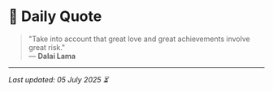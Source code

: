 # 📜 Daily Quote

> "Take into account that great love and great achievements involve great risk."  
> — **Dalai Lama**

---

_Last updated: 05 July 2025 ⏳_
